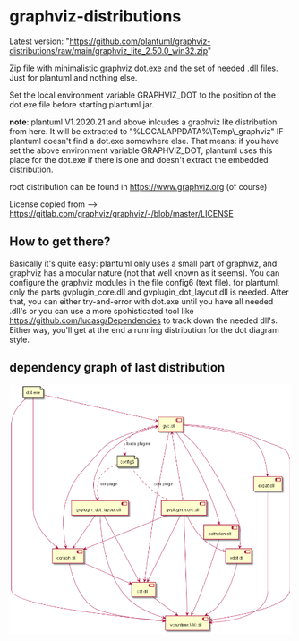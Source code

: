 # graphviz-distributions

Latest version: "https://github.com/plantuml/graphviz-distributions/raw/main/graphviz_lite_2.50.0_win32.zip"

Zip file with minimalistic graphviz dot.exe and the set of needed .dll files. Just for plantuml and nothing else.

Set the local environment variable GRAPHVIZ_DOT to the position of the dot.exe file before starting plantuml.jar.

**note**: plantuml V1.2020.21 and above inlcudes a graphviz lite distribution from here. It will be extracted to "%LOCALAPPDATA%\Temp\\_graphviz" IF plantuml doesn't find a dot.exe somewhere else. That means: if you have set the above environment variable GRAPHVIZ_DOT, plantuml uses this place for the dot.exe if there is one and doesn't extract the embedded distribution.

root distribution can be found in https://www.graphviz.org (of course)

License copied from --> https://gitlab.com/graphviz/graphviz/-/blob/master/LICENSE

## How to get there?
Basically it's quite easy: plantuml only uses a small part of graphviz, and graphviz has a modular nature (not that well known as it seems). You can configure the graphviz modules in the file config6 (text file). for plantuml, only the parts gvplugin_core.dll and gvplugin_dot_layout.dll is needed. After that, you can either try-and-error with dot.exe until you have all needed .dll's or you can use a more spohisticated tool like https://github.com/lucasg/Dependencies to track down the needed dll's. Either way, you'll get at the end a running distribution for the dot diagram style.

## dependency graph of last distribution
![Dependencies](GraphViz_Dependencies.png)
